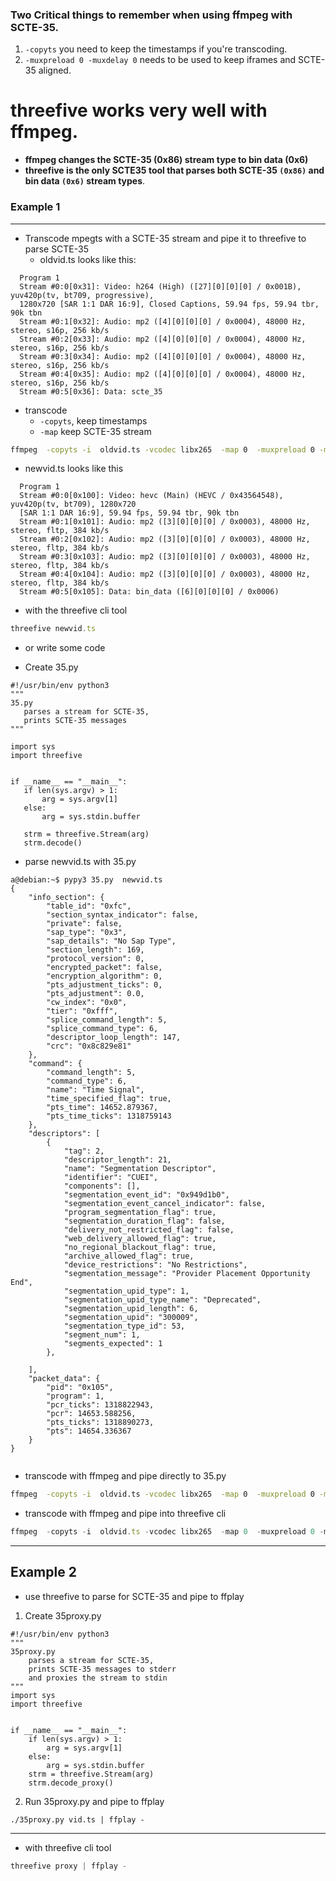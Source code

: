 ### Two Critical things to remember when using ffmpeg with SCTE-35.
1) `-copyts` you need to keep the timestamps if you're transcoding.
2) `-muxpreload 0 -muxdelay 0` needs to be used to keep iframes and SCTE-35 aligned.  

# threefive works very well with ffmpeg. 
* __ffmpeg changes the SCTE-35 (0x86) stream type to bin data (0x6)__
* __threefive is the only SCTE35 tool that parses both  SCTE-35 `(0x86)` and bin data `(0x6)` stream types__.  

### Example 1
---
* Transcode mpegts with a SCTE-35 stream and pipe it to threefive to parse SCTE-35
  * oldvid.ts looks like this:
```
  Program 1 
  Stream #0:0[0x31]: Video: h264 (High) ([27][0][0][0] / 0x001B), yuv420p(tv, bt709, progressive), 
  1280x720 [SAR 1:1 DAR 16:9], Closed Captions, 59.94 fps, 59.94 tbr, 90k tbn
  Stream #0:1[0x32]: Audio: mp2 ([4][0][0][0] / 0x0004), 48000 Hz, stereo, s16p, 256 kb/s
  Stream #0:2[0x33]: Audio: mp2 ([4][0][0][0] / 0x0004), 48000 Hz, stereo, s16p, 256 kb/s
  Stream #0:3[0x34]: Audio: mp2 ([4][0][0][0] / 0x0004), 48000 Hz, stereo, s16p, 256 kb/s
  Stream #0:4[0x35]: Audio: mp2 ([4][0][0][0] / 0x0004), 48000 Hz, stereo, s16p, 256 kb/s
  Stream #0:5[0x36]: Data: scte_35
```
* transcode
   * `-copyts`, keep timestamps 
   * `-map`  keep SCTE-35 stream 

```sh
ffmpeg  -copyts -i  oldvid.ts -vcodec libx265  -map 0  -muxpreload 0 -muxdelay 0 -y  newvid.ts
```

* newvid.ts looks like this
```
  Program 1 
  Stream #0:0[0x100]: Video: hevc (Main) (HEVC / 0x43564548), yuv420p(tv, bt709), 1280x720 
  [SAR 1:1 DAR 16:9], 59.94 fps, 59.94 tbr, 90k tbn
  Stream #0:1[0x101]: Audio: mp2 ([3][0][0][0] / 0x0003), 48000 Hz, stereo, fltp, 384 kb/s
  Stream #0:2[0x102]: Audio: mp2 ([3][0][0][0] / 0x0003), 48000 Hz, stereo, fltp, 384 kb/s
  Stream #0:3[0x103]: Audio: mp2 ([3][0][0][0] / 0x0003), 48000 Hz, stereo, fltp, 384 kb/s
  Stream #0:4[0x104]: Audio: mp2 ([3][0][0][0] / 0x0003), 48000 Hz, stereo, fltp, 384 kb/s
  Stream #0:5[0x105]: Data: bin_data ([6][0][0][0] / 0x0006)
```
 * with the threefive cli tool
```js
threefive newvid.ts
```
* or write some code
 
 * Create 35.py
 
 ```smalltalk
 #!/usr/bin/env python3
"""
35.py
    parses a stream for SCTE-35,
    prints SCTE-35 messages
"""

import sys
import threefive


if __name__ == "__main__":
    if len(sys.argv) > 1:
        arg = sys.argv[1]
    else:
        arg = sys.stdin.buffer

    strm = threefive.Stream(arg)
    strm.decode()
```
* parse newvid.ts with 35.py

```smalltalk
a@debian:~$ pypy3 35.py  newvid.ts
{
    "info_section": {
        "table_id": "0xfc",
        "section_syntax_indicator": false,
        "private": false,
        "sap_type": "0x3",
        "sap_details": "No Sap Type",
        "section_length": 169,
        "protocol_version": 0,
        "encrypted_packet": false,
        "encryption_algorithm": 0,
        "pts_adjustment_ticks": 0,
        "pts_adjustment": 0.0,
        "cw_index": "0x0",
        "tier": "0xfff",
        "splice_command_length": 5,
        "splice_command_type": 6,
        "descriptor_loop_length": 147,
        "crc": "0x8c829e81"
    },
    "command": {
        "command_length": 5,
        "command_type": 6,
        "name": "Time Signal",
        "time_specified_flag": true,
        "pts_time": 14652.879367,
        "pts_time_ticks": 1318759143
    },
    "descriptors": [
        {
            "tag": 2,
            "descriptor_length": 21,
            "name": "Segmentation Descriptor",
            "identifier": "CUEI",
            "components": [],
            "segmentation_event_id": "0x949d1b0",
            "segmentation_event_cancel_indicator": false,
            "program_segmentation_flag": true,
            "segmentation_duration_flag": false,
            "delivery_not_restricted_flag": false,
            "web_delivery_allowed_flag": true,
            "no_regional_blackout_flag": true,
            "archive_allowed_flag": true,
            "device_restrictions": "No Restrictions",
            "segmentation_message": "Provider Placement Opportunity End",
            "segmentation_upid_type": 1,
            "segmentation_upid_type_name": "Deprecated",
            "segmentation_upid_length": 6,
            "segmentation_upid": "300009",
            "segmentation_type_id": 53,
            "segment_num": 1,
            "segments_expected": 1
        },

    ],
    "packet_data": {
        "pid": "0x105",
        "program": 1,
        "pcr_ticks": 1318822943,
        "pcr": 14653.588256,
        "pts_ticks": 1318890273,
        "pts": 14654.336367
    }
}


```
* transcode with ffmpeg and pipe directly to 35.py
```sh
ffmpeg  -copyts -i  oldvid.ts -vcodec libx265  -map 0  -muxpreload 0 -muxdelay 0 -f mpegts - | python3 35.py

```
* transcode with ffmpeg and pipe into threefive cli
```js
ffmpeg  -copyts -i  oldvid.ts -vcodec libx265  -map 0  -muxpreload 0 -muxdelay 0 -f mpegts -| threefive
```
---
## Example 2
* use threefive to parse for SCTE-35 and pipe to ffplay
1. Create 35proxy.py
```smalltalk
#!/usr/bin/env python3
"""
35proxy.py
    parses a stream for SCTE-35,
    prints SCTE-35 messages to stderr
    and proxies the stream to stdin
"""
import sys
import threefive


if __name__ == "__main__":
    if len(sys.argv) > 1:
        arg = sys.argv[1]
    else:
        arg = sys.stdin.buffer
    strm = threefive.Stream(arg)
    strm.decode_proxy()
```
2. Run 35proxy.py and pipe to ffplay
```smalltalk
./35proxy.py vid.ts | ffplay -
```
---
* with threefive cli tool
```js
threefive proxy | ffplay -
```
